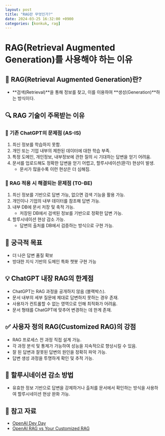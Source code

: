 ```yaml
---
layout: post
title: "RAG란 무엇인가?"
date: 2024-03-25 16:32:00 +0900
categories: [konkuk, rag]
---
```

# RAG(Retrieval Augmented Generation)를 사용해야 하는 이유

## 📌 **RAG(Retrieval Augmented Generation)란?**
- **검색(Retrieval)**을 통해 정보를 찾고, 이를 이용하여 **생성(Generation)**하는 방식이다.

## 🔍 **RAG 기술이 주목받는 이유**

### 🔹 **기존 ChatGPT의 문제점 (AS-IS)**
1. 최신 정보를 학습하지 못함.
2. 개인 또는 기업 내부의 제한된 데이터에 대한 학습 부족.
3. 특정 도메인, 개인정보, 내부정보에 관한 질의 시 기대하는 답변을 얻기 어려움.
4. 문서를 업로드해도 정확한 답변을 얻기 어렵고, 할루시네이션(환각) 현상이 발생.
   - 문서가 많을수록 이런 현상은 더 심해짐.

### 🔸 **RAG 적용 시 해결되는 문제점 (TO-BE)**
1. 최신 정보를 기반으로 답변 가능, 없으면 검색 기능을 활용 가능.
2. 개인이나 기업의 내부 데이터를 참조해 답변 가능.
3. 내부 DB에 문서 저장 및 축적 가능.
   - 저장된 DB에서 검색된 정보를 기반으로 정확한 답변 가능.
4. 할루시네이션 현상 감소 가능.
   - 답변의 출처를 DB에서 검증하는 방식으로 구현 가능.

## 🚩 **궁극적 목표**
- 더 나은 답변 품질 확보
- 방대한 지식 기반의 도메인 특화 챗봇 구현 가능

## 💡 **ChatGPT 내장 RAG의 한계점**
- ChatGPT는 RAG 과정을 공개하지 않음 (블랙박스).
- 문서 내부의 세부 질문에 제대로 답변하지 못하는 경우 존재.
- 사용자가 컨트롤할 수 없는 영역으로 인해 최적화가 어려움.
- 문서 형태를 ChatGPT에 맞추어 변경하는 데 한계 존재.

## ✅ **사용자 정의 RAG(Customized RAG)의 강점**
- RAG 프로세스 전 과정 직접 설계 가능.
- 각 과정 분석 및 통제가 가능하여 성능을 지속적으로 향상시킬 수 있음.
- 잘 된 답변과 잘못된 답변의 원인을 정확히 파악 가능.
- 답변 생성 과정을 투명하게 확인 및 추적 가능.

## 🚫 **할루시네이션 감소 방법**
- 유효한 정보 기반으로 답변을 강제하거나 출처를 문서에서 확인하는 방식을 사용하여 할루시네이션 현상 완화 가능.

## 📖 **참고 자료**
- [OpenAI Dev Day](https://openai.com/devday)
- [OpenAI RAG vs Your Customized RAG](https://thenewstack.io/openai-rag-vs-your-customized-rag-which-one-is-better/)
